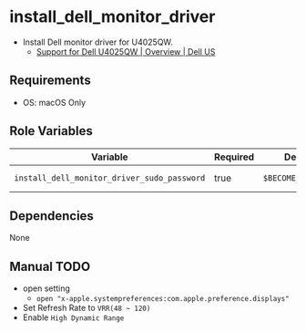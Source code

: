 # install_dell_monitor_driver

- Install Dell monitor driver for U4025QW.
  - [Support for Dell U4025QW | Overview | Dell US](https://www.dell.com/support/product-details/en-us/product/u4025qw-monitor/overview)

## Requirements

- OS: macOS Only

## Role Variables

| Variable                                    | Required | Default            | Choices | Comments      |
|---------------------------------------------|----------|--------------------|---------|---------------|
| `install_dell_monitor_driver_sudo_password` | true     | `$BECOME_PASSWORD` | -       | sudo password |

## Dependencies

None

## Manual TODO

- open setting
  - `open "x-apple.systempreferences:com.apple.preference.displays"`
- Set Refresh Rate to `VRR(48 ~ 120)`
- Enable `High Dynamic Range`
